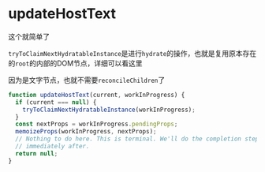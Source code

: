 # updateHostText

这个就简单了

`tryToClaimNextHydratableInstance`是进行`hydrate`的操作，也就是复用原本存在的`root`的内部的DOM节点，详细可以看这里

因为是文字节点，也就不需要`reconcileChildren`了

```js
function updateHostText(current, workInProgress) {
  if (current === null) {
    tryToClaimNextHydratableInstance(workInProgress);
  }
  const nextProps = workInProgress.pendingProps;
  memoizeProps(workInProgress, nextProps);
  // Nothing to do here. This is terminal. We'll do the completion step
  // immediately after.
  return null;
}
```
